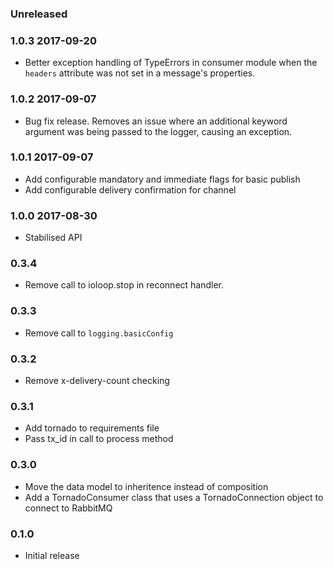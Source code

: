 ### Unreleased

### 1.0.3 2017-09-20
- Better exception handling of TypeErrors in consumer module when the `headers` attribute was not set in a message's properties.

### 1.0.2 2017-09-07
- Bug fix release. Removes an issue where an additional keyword argument was being passed to the logger, causing an exception.

### 1.0.1 2017-09-07
- Add configurable mandatory and immediate flags for basic publish
- Add configurable delivery confirmation for channel

### 1.0.0 2017-08-30
- Stabilised API

### 0.3.4
- Remove call to ioloop.stop in reconnect handler.

### 0.3.3
- Remove call to `logging.basicConfig`

### 0.3.2
- Remove x-delivery-count checking

### 0.3.1
- Add tornado to requirements file
- Pass tx_id in call to process method

### 0.3.0
- Move the data model to inheritence instead of composition
- Add a TornadoConsumer class that uses a TornadoConnection object to connect to RabbitMQ

### 0.1.0
- Initial release

